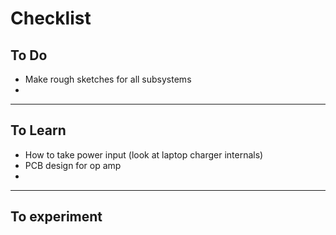 # Checklist

## To Do
- Make rough sketches for all subsystems
-

---

## To Learn
- How to take power input (look at laptop charger internals)
- PCB design for op amp
- 

---

## To experiment 